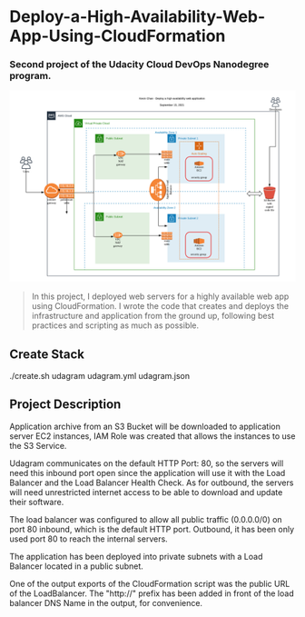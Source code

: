 # Deploy-a-High-Availability-Web-App-Using-CloudFormation

### Second project of the Udacity Cloud DevOps Nanodegree program.

![img-1](HAWebApp.png)

> In this project, I deployed web servers for a highly available web app using CloudFormation.
> I wrote the code that creates and deploys the infrastructure and application from the ground up,
> following best practices and scripting as much as possible.

## Create Stack

./create.sh udagram udagram.yml udagram.json

## Project Description

Application archive from an S3 Bucket will be downloaded to application server EC2 instances, IAM Role was created that allows the instances to use the S3 Service.

Udagram communicates on the default HTTP Port: 80, so the servers will need this inbound port open since the application will use it with the Load Balancer and the Load Balancer Health Check. As for outbound, the servers will need unrestricted internet access to be able to download and update their software.

The load balancer was configured to allow all public traffic (0.0.0.0/0) on port 80 inbound, which is the default HTTP port. Outbound, it has been only used port 80 to reach the internal servers.

The application has been deployed into private subnets with a Load Balancer located in a public subnet.

One of the output exports of the CloudFormation script was the public URL of the LoadBalancer. The "http://" prefix has been added in front of the load balancer DNS Name in the output, for convenience.
